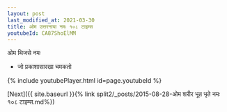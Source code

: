 ```yaml
---
layout: post
last_modified_at: 2021-03-30
title: ओम उत्तरनाया नमः १०८ टाइम्स
youtubeId: CA87ShoElMM
---
```

 
 
 ओम थिजसे नमः  
 
 -  जो प्रकाशासारखा चमकतो 
 
  
 
  
 
 
 
 
 
 


{% include youtubePlayer.html id=page.youtubeId %}
 
[Next]({{ site.baseurl }}{% link  split2/_posts/2015-08-28-ओम शरीर भूत भृते नमः १०८ टाइम्स.md%})
 
